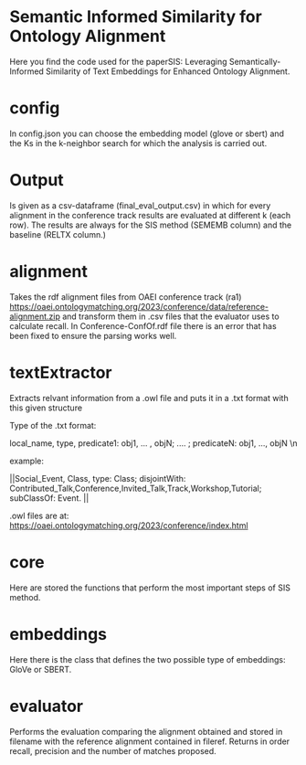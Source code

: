 # Semantic Informed Similarity for Ontology Alignment
Here you find the code used for the paperSIS: Leveraging Semantically-Informed Similarity of Text Embeddings for Enhanced Ontology Alignment.

# config
In config.json you can choose the embedding model (glove or sbert) and the Ks in the k-neighbor search  for which the analysis is carried out.

# Output
Is given as a csv-dataframe (final_eval_output.csv) in which for every alignment in the conference track results are evaluated at different k (each row). The results
are always for the SIS method (SEMEMB column) and the baseline (RELTX column.)

# alignment
Takes the rdf alignment files from OAEI conference track (ra1) https://oaei.ontologymatching.org/2023/conference/data/reference-alignment.zip
and transform them in .csv files that the evaluator uses to calculate recall. In Conference-ConfOf.rdf file there is an error that has been fixed 
to ensure the parsing works well.

# textExtractor
Extracts relvant information from a .owl file and puts it in a .txt format with this given structure 

Type of the .txt format: 

local_name, type, predicate1: obj1, ... , objN; .... ; predicateN: obj1, ..., objN \n

example: 

||Social_Event, Class, type: Class; disjointWith: Contributed_Talk,Conference,Invited_Talk,Track,Workshop,Tutorial; subClassOf: Event. ||

.owl files are at: https://oaei.ontologymatching.org/2023/conference/index.html

# core
Here are stored the functions that perform the most important steps of SIS method.

# embeddings
Here there is the class that defines the two possible type of embeddings: GloVe or SBERT.

# evaluator

Performs the evaluation comparing the alignment obtained and stored in filename with the reference alignment contained in fileref. Returns 
in order recall, precision and the number of matches proposed.



